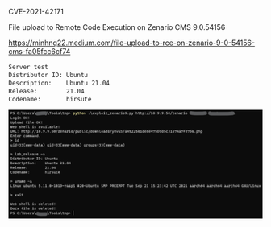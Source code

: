 CVE-2021-42171

File upload to Remote Code Execution on Zenario CMS 9.0.54156

https://minhnq22.medium.com/file-upload-to-rce-on-zenario-9-0-54156-cms-fa05fcc6cf74

```
Server test
Distributor ID: Ubuntu
Description:    Ubuntu 21.04
Release:        21.04
Codename:       hirsute
```
![](PoC.png)
